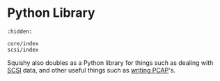 # Python Library

```{toctree}
:hidden:

core/index
scsi/index

```

Squishy also doubles as a Python library for things such as dealing with [SCSI] data, and other useful things such as [writing PCAP]'s.

[SCSI]: ./scsi/index.md
[writing PCAP]: ./core/pcapng.md
